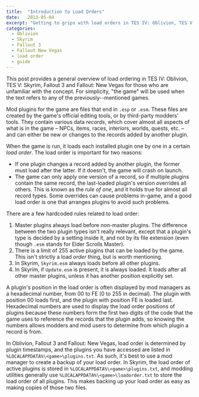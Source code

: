 ```yaml
---
title:  "Introduction to Load Orders"
date:   2013-05-04
excerpt: "Getting to grips with load orders in TES IV: Oblivion, TES V: Skyrim, Fallout 3 and Fallout: New Vegas."
categories:
  - Oblivion
  - Skyrim
  - Fallout 3
  - Fallout New Vegas
  - load order
  - guide
---
```


This post provides a general overview of load ordering in TES IV: Oblivion, TES V: Skyrim, Fallout 3 and Fallout: New Vegas for those who are unfamiliar with the concept. For simplicity, "the game" will be used when the text refers to any of the previously--mentioned games.

Mod plugins for the game are files that end in `.esp` or `.esm`. These files are created by the game's official editing tools, or by third-party modders' tools. They contain various data *records*, which cover almost all aspects of what is in the game – NPCs, items, races, interiors, worlds, quests, etc. – and can either be new or changes to the records added by another plugin.

When the game is run, it loads each installed plugin one by one in a certain *load order*. The load order is important for two reasons:

* If one plugin changes a record added by another plugin, the former must load after the latter. If it doesn't, the game will crash on launch.
* The game can only apply one version of a record, so if multiple plugins contain the same record, the last-loaded plugin's version overrides all others. This is known as the *rule of one*, and it holds true for almost all record types. Some overrides can cause problems in-game, and a good load order is one that arranges plugins to avoid such problems.

There are a few hardcoded rules related to load order:

1. Master plugins always load before non-master plugins. The difference between the two plugin types isn't really relevant, except that a plugin's type is decided by a setting inside it, and not by its file extension (even though `.esm` stands for Elder Scrolls Master).
2. There is a limit of 255 active plugins that can be loaded by the game. This isn't strictly a load *order* thing, but is worth mentioning.
3. In Skyrim, `Skyrim.esm` always loads before all other plugins.
4. In Skyrim, if `Update.esm` is present, it is always loaded. It loads after all other master plugins, unless it has another position explicitly set.

A plugin's position in the load order is often displayed by mod managers as a hexadecimal number, from 00 to FE (0 to 255 in decimal). The plugin with position 00 loads first, and the plugin with position FE is loaded last. Hexadecimal numbers are used to display the load order positions of plugins because these numbers form the first two digits of the code that the game uses to reference the records that the plugin adds, so knowing the numbers allows modders and mod users to determine from which plugin a record is from.

In Oblivion, Fallout 3 and Fallout: New Vegas, load order is determined by plugin timestamps, and the plugins you have accessed are listed in `%LOCALAPPDATA%\<game>\plugins.txt`. As such, it's best to use a mod manager to create a backup of your load order. In Skyrim, the load order of active plugins is stored in `%LOCALAPPDATA%\<game>\plugins.txt`, and modding utilities generally use `%LOCALAPPDATA%\<game>\loadorder.txt` to store the load order of all plugins. This makes backing up your load order as easy as making copies of those two files.

